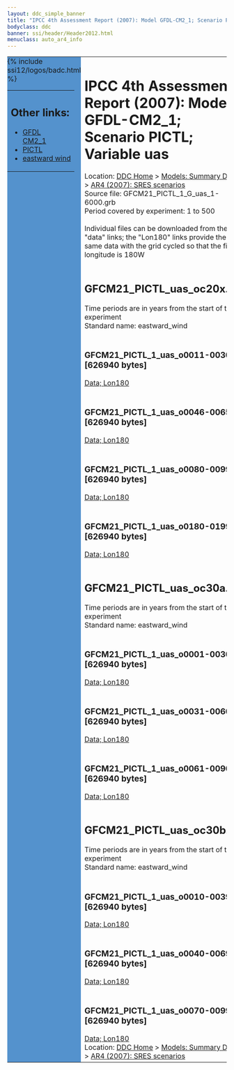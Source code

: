 ```yaml
---
layout: ddc_simple_banner
title: "IPCC 4th Assessment Report (2007): Model GFDL-CM2_1; Scenario PICTL; Variable uas"
bodyclass: ddc
banner: ssi/header/Header2012.html
menuclass: auto_ar4_info
---
```



<table width="100%" border="0" cellspacing="0" cellpadding="0" style="border-collapse: collapse;">
<tr style="margin:0;padding:0;border:0;">
<td style="margin:0;padding:0;border:0;height:1pt;width:150pt;background:#5492CD;" valign="top" >

<div id="lh-col2" class="auto_ar4_info">
<table class="menumain" bgcolor="#5492CD" cellspacing="0" width="100%" border="0">
<tr><td>
<h2> Other links:</h2>
<ul>
<li><a href="/auto/ar4/model-GFDL-CM2_1.html">GFDL<br/>CM2_1</a></li>
<li><a href="/auto/ar4/scenario-PICTL.html">PICTL</a></li>
<li><a href="/auto/ar4/var-eastward_wind.html">eastward wind</a></li>
</ul>
</td></tr>
{% include ssi12/logos/badc.html %}
</table>
</div>
</td>
<td><h1>IPCC 4th Assessment Report (2007): Model GFDL-CM2_1; Scenario PICTL; Variable uas</h1>

<!-- Breadcrumb1 -->
<div id="breadcrumb1" align="left">
Location: <a href="/index.html">DDC Home</a> > <a href="/sim/gcm_clim/">Models: Summary Data</a>
> <a href="/sim/gcm_clim/SRES_AR4/index.html">AR4 (2007): SRES scenarios</a>
</div>
<!-- End of Breadcrumb1 -->Source file: GFCM21_PICTL_1_G_uas_1-6000.grb
<br/>
Period covered by experiment: 1 to 500<br/>
<br/>Individual files can be downloaded from the "data" links; the "Lon180" links provide the same data
         with the grid cycled so that the first longitude is 180W<br/>
<br/><h2>GFCM21_PICTL_uas_oc20x.tar</h2>
Time periods are in years from the start of the experiment<br/>
Standard name: eastward_wind<br>
<br/><h3>GFCM21_PICTL_1_uas_o0011-0030.nc [626940 bytes]</h3>
<a href="http://apps.ipcc-data.org/cgi-bin/downl/ar4_nc/uas/GFCM21_PICTL_1_uas_o0011-0030.nc">Data; </a><a href="http://apps.ipcc-data.org/cgi-bin/downl/ar4_nc/uas/GFCM21_PICTL_1_uas_o0011-0030.cyto180.nc"> Lon180</a><br/>
<br/><h3>GFCM21_PICTL_1_uas_o0046-0065.nc [626940 bytes]</h3>
<a href="http://apps.ipcc-data.org/cgi-bin/downl/ar4_nc/uas/GFCM21_PICTL_1_uas_o0046-0065.nc">Data; </a><a href="http://apps.ipcc-data.org/cgi-bin/downl/ar4_nc/uas/GFCM21_PICTL_1_uas_o0046-0065.cyto180.nc"> Lon180</a><br/>
<br/><h3>GFCM21_PICTL_1_uas_o0080-0099.nc [626940 bytes]</h3>
<a href="http://apps.ipcc-data.org/cgi-bin/downl/ar4_nc/uas/GFCM21_PICTL_1_uas_o0080-0099.nc">Data; </a><a href="http://apps.ipcc-data.org/cgi-bin/downl/ar4_nc/uas/GFCM21_PICTL_1_uas_o0080-0099.cyto180.nc"> Lon180</a><br/>
<br/><h3>GFCM21_PICTL_1_uas_o0180-0199.nc [626940 bytes]</h3>
<a href="http://apps.ipcc-data.org/cgi-bin/downl/ar4_nc/uas/GFCM21_PICTL_1_uas_o0180-0199.nc">Data; </a><a href="http://apps.ipcc-data.org/cgi-bin/downl/ar4_nc/uas/GFCM21_PICTL_1_uas_o0180-0199.cyto180.nc"> Lon180</a><br/>
<br/><h2>GFCM21_PICTL_uas_oc30a.tar</h2>
Time periods are in years from the start of the experiment<br/>
Standard name: eastward_wind<br>
<br/><h3>GFCM21_PICTL_1_uas_o0001-0030.nc [626940 bytes]</h3>
<a href="http://apps.ipcc-data.org/cgi-bin/downl/ar4_nc/uas/GFCM21_PICTL_1_uas_o0001-0030.nc">Data; </a><a href="http://apps.ipcc-data.org/cgi-bin/downl/ar4_nc/uas/GFCM21_PICTL_1_uas_o0001-0030.cyto180.nc"> Lon180</a><br/>
<br/><h3>GFCM21_PICTL_1_uas_o0031-0060.nc [626940 bytes]</h3>
<a href="http://apps.ipcc-data.org/cgi-bin/downl/ar4_nc/uas/GFCM21_PICTL_1_uas_o0031-0060.nc">Data; </a><a href="http://apps.ipcc-data.org/cgi-bin/downl/ar4_nc/uas/GFCM21_PICTL_1_uas_o0031-0060.cyto180.nc"> Lon180</a><br/>
<br/><h3>GFCM21_PICTL_1_uas_o0061-0090.nc [626940 bytes]</h3>
<a href="http://apps.ipcc-data.org/cgi-bin/downl/ar4_nc/uas/GFCM21_PICTL_1_uas_o0061-0090.nc">Data; </a><a href="http://apps.ipcc-data.org/cgi-bin/downl/ar4_nc/uas/GFCM21_PICTL_1_uas_o0061-0090.cyto180.nc"> Lon180</a><br/>
<br/><h2>GFCM21_PICTL_uas_oc30b.tar</h2>
Time periods are in years from the start of the experiment<br/>
Standard name: eastward_wind<br>
<br/><h3>GFCM21_PICTL_1_uas_o0010-0039.nc [626940 bytes]</h3>
<a href="http://apps.ipcc-data.org/cgi-bin/downl/ar4_nc/uas/GFCM21_PICTL_1_uas_o0010-0039.nc">Data; </a><a href="http://apps.ipcc-data.org/cgi-bin/downl/ar4_nc/uas/GFCM21_PICTL_1_uas_o0010-0039.cyto180.nc"> Lon180</a><br/>
<br/><h3>GFCM21_PICTL_1_uas_o0040-0069.nc [626940 bytes]</h3>
<a href="http://apps.ipcc-data.org/cgi-bin/downl/ar4_nc/uas/GFCM21_PICTL_1_uas_o0040-0069.nc">Data; </a><a href="http://apps.ipcc-data.org/cgi-bin/downl/ar4_nc/uas/GFCM21_PICTL_1_uas_o0040-0069.cyto180.nc"> Lon180</a><br/>
<br/><h3>GFCM21_PICTL_1_uas_o0070-0099.nc [626940 bytes]</h3>
<a href="http://apps.ipcc-data.org/cgi-bin/downl/ar4_nc/uas/GFCM21_PICTL_1_uas_o0070-0099.nc">Data; </a><a href="http://apps.ipcc-data.org/cgi-bin/downl/ar4_nc/uas/GFCM21_PICTL_1_uas_o0070-0099.cyto180.nc"> Lon180</a><br/>
<!-- Breadcrumb2 -->
<div id="breadcrumb2" align="left">
Location: <a href="/index.html">DDC Home</a> > <a href="/sim/gcm_clim/">Models: Summary Data</a>
> <a href="/sim/gcm_clim/SRES_AR4/index.html">AR4 (2007): SRES scenarios</a>
</div>
<!-- End of Breadcrumb2 --></td></tr></table>
